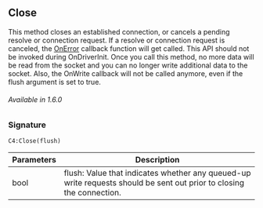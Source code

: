 
## Close

This method closes an established connection, or cancels a pending resolve or connection request. If a resolve or connection request is canceled, the [OnError][1] callback function will get called. This API should not be invoked during OnDriverInit. Once you call this method, no more data will be read from the socket and you can no longer write additional data to the socket. Also, the OnWrite callback will not be called anymore, even if the flush argument is set to true.

###### Available in 1.6.0


### Signature

`C4:Close(flush)`


| Parameters | Description |
| --- | --- |
| bool | flush: Value that indicates whether any queued-up write requests should be sent out prior to closing the connection. |

[1]:	https://control4.github.io/docs-driverworks-api/#onerror